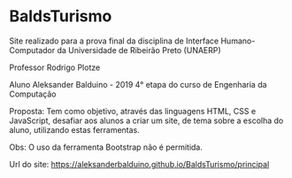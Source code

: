 # BaldsTurismo

Site realizado para a prova final da disciplina de Interface Humano-Computador da Universidade de Ribeirão Preto (UNAERP)

Professor Rodrigo Plotze

Aluno Aleksander Balduino - 2019 4° etapa do curso de Engenharia da Computação

Proposta: Tem como objetivo, através das linguagens HTML, CSS e JavaScript, desafiar aos alunos a criar um site, de tema sobre a escolha do aluno, utilizando estas ferramentas.

Obs: O uso da ferramenta Bootstrap não é permitida.

Url do site: https://aleksanderbalduino.github.io/BaldsTurismo/principal

